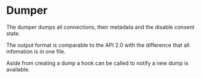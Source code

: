 # Dumper

The dumper dumps all connections, their metadata and the disable consent state.

The output format is comparable to the API 2.0 with the difference that all infomation is in one file.

Aside from creating a dump a hook can be called to notify a new dump is available.